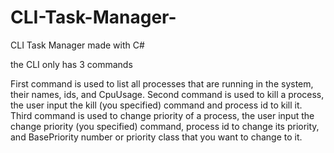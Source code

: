 # CLI-Task-Manager-
CLI Task Manager made with C#

the CLI only has 3 commands

First command is used to list all processes
that are running in the system, their names,
ids, and CpuUsage.
Second command is used to kill a process,
the user input the kill (you specified)
command and process id to kill it.
Third command is used to change priority of
a process, the user input the change priority
(you specified) command, process id to
change its priority, and BasePriority number
or priority class that you want to change to
it.
